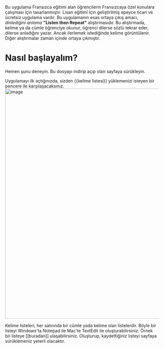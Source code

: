 Bu uygulama Fransızca eğitimi alan öğrencilerin Fransızcaya özel konulara çalışması için tasarlanmıştır. 
Lisan eğitimi için geliştirilmiş epeyce ticari ve ücretsiz uygulama vardır. 
Bu uygulamanın esas ortaya çıkış amacı, _dinlediğini anlama_ **"Listen then Repeat"** alıştırmasıdır. 
Bu alıştırmada, kelime ya da cümle öğrenciye okunur, öğrenci dilerse sözlü tekrar eder, dilerse anladığını yazar. Ancak ilerlemek istediğinde kelime görüntülenir.
Diğer alıştırmalar zaman içinde ortaya çıkmıştır.

# Nasıl başlayalım?

Hemen şunu deneyin. Bu dosyayı indirip açıp olan sayfaya sürükleyin.

Uygulamayı ilk açtığınızda, sizden {{kelime listesi}} yüklemenizi isteyen bir pencere ile karşılaşacaksınız.
<img width="1007" height="754" alt="image" src="https://github.com/user-attachments/assets/13d44d6d-1604-4254-a078-742027c1b885" />


Kelime listeleri, her satırında bir cümle yada kelime olan listelerdir. Böyle bir listeyi Windows'ta Notepad ile Mac'te TextEdit ile oluşturabilirsiniz.
Örnek bir listeye [[buradan]] ulaşabilirsiniz. 
Oluşturup, kaydettiğiniz listeyi sayfaya sürüklemeniz yeterli olacaktır.

